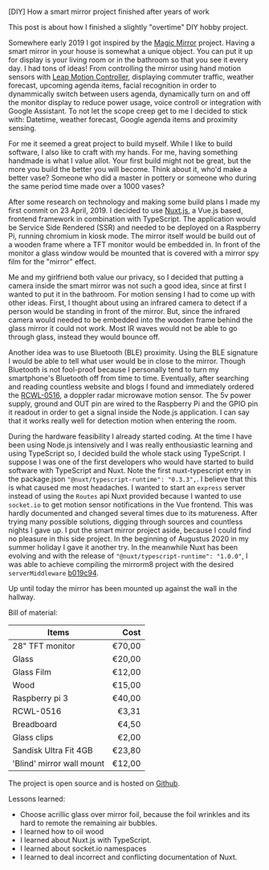 [DIY] How a smart mirror project finished after years of work

This post is about how I finished a slightly "overtime" DIY hobby project.

Somewhere early 2019 I got inspired by the [Magic Mirror](https://magicmirror.builders/) project. Having a smart mirror in your house is somewhat a unique object. You can put it up for display is your living room or in the bathroom so that you see it every day. I had tons of ideas! From controlling the mirror using hand motion sensors with [Leap Motion Controller](https://www.ultraleap.com/product/leap-motion-controller/), displaying commuter traffic, weather forecast, upcoming agenda items, facial recognition in order to dynammically switch between users agenda, dynamically turn on and off the monitor display to reduce power usage, voice controll or integration with Google Assistant. To not let the scope creep get to me I decided to stick with: Datetime, weather forecast, Google agenda items and proximity sensing.

For me it seemed a great project to build myself. While I like to build software, I also like to craft with my hands. For me, having something handmade is what I value allot. Your first build might not be great, but the more you build the better you will become. Think about it, who'd make a better vase? Someone who did a master in pottery or someone who during the same period time made over a 1000 vases?

After some research on technology and making some build plans I made my first commit on 23 April, 2019. I decided to use [Nuxt.js](https://nuxtjs.org/), a Vue.js based, frontend framework in combination with TypeScript. The application would be Service Side Rendered (SSR) and needed to be deployed on a Raspberry Pi, running chromium in kiosk mode. The mirror itself would be build out of a wooden frame where a TFT monitor would be embedded in. In front of the monitor a glass window would be mounted that is covered with a mirror spy film for the "mirror" effect.

Me and my girlfriend both value our privacy, so I decided that putting a camera inside the smart mirror was not such a good idea, since at first I wanted to put it in the bathroom. For motion sensing I had to come up with other ideas. First, I thought about using an infrared camera to detect if a person would be standing in front of the mirror. But, since the infrared camera would needed to be embedded into the wooden frame behind the glass mirror it could not work. Most IR waves would not be able to go through glass, instead they would bounce off.

Another idea was to use Bluetooth (BLE) proximity. Using the BLE signature I would be able to tell what user would be in close to the mirror. Though Bluetooth is not fool-proof because I personally tend to turn my smartphone's Bluetooth off from time to time. Eventually, after searching and reading countless website and blogs I found and immediately ordered the [RCWL-0516](https://github.com/jdesbonnet/RCWL-0516), a doppler radar microwave motion sensor. The 5v power supply, ground and OUT pin are wired to the Raspberry Pi and the GPIO pin it readout in order to get a signal inside the Node.js application. I can say that it works really well for detection motion when entering the room.

During the hardware feasibility I already started coding. At the time I have been using Node.js intensively and I was really enthousiastic learning and using TypeScript so, I decided build the whole stack using TypeScript. I suppose I was one of the first developers who would have started to build software with TypeScript and Nuxt. Note the first nuxt-typescript entry in the package.json `"@nuxt/typescript-runtime": "0.3.3",`. I believe that this is what caused me most headaches. I wanted to start an `express` server instead of using the `Routes` api Nuxt provided because I wanted to use `socket.io` to get motion sensor notifications in the Vue frontend. This was hardly documented and changed several times due to its matureness. After trying many possible solutions, digging through sources and countless nights I gave up. I put the smart mirror project aside, because I could find no pleasure in this side project. In the beginning of Augustus 2020 in my summer holiday I gave it another try. In the meanwhile Nuxt has been evolving and with the release of `"@nuxt/typescript-runtime": "1.0.0"`, I was able to achieve compiling the mirrorm8 project with the desired `serverMiddleware` [b019c94](https://github.com/ovaar/mirrorm8/commit/b019c94de2d44afebc33e372c523a3f1f6592fdd).

Up until today the mirror has been mounted up against the wall in the hallway. 




Bill of material:

| Items           | Cost    |
|-----------------|--------:|
| 28" TFT monitor | €70,00  |
| Glass      	  | €20,00  |
| Glass Film      | €12,00  |
| Wood 			  | €15,00  |
| Raspberry pi 3  | €40,00  |
| RCWL-0516  	  | €3,31   |
| Breadboard	  | €4,50   |
| Glass clips	  | €2,00   |
| Sandisk Ultra Fit 4GB | €23,80  |
| 'Blind' mirror wall mount | €12,00 |


				 


The project is open source and is hosted on [Github](https://github.com/ovaar/mirrorm8).


Lessons learned:
* Choose acrillic glass over mirror foil, because the foil wrinkles and its hard to remote the remaining air bubbles.
* I learned how to oil wood
* I learned about Nuxt.js with TypeScript.
* I learned about socket.io namespaces
* I learned to deal incorrect and conflicting documentation of Nuxt.